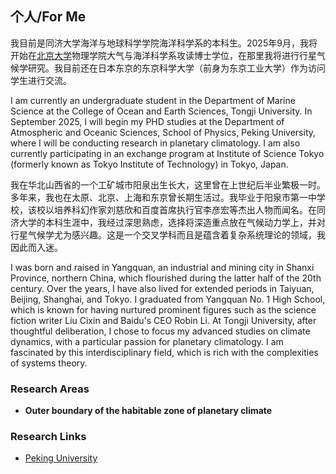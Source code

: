 ## 个人/For Me
我目前是同济大学海洋与地球科学学院海洋科学系的本科生。2025年9月，我将开始在[北京大学](https://www.pku.edu.cn/)物理学院大气与海洋科学系攻读博士学位，在那里我将进行行星气候学研究。我目前还在日本东京的东京科学大学（前身为东京工业大学）作为访问学生进行交流。

I am currently an undergraduate student in the Department of Marine Science at the College of Ocean and Earth Sciences, Tongji University. In September 2025, I will begin my PHD studies at the Department of Atmospheric and Oceanic Sciences, School of Physics, Peking University, where I will be conducting research in planetary climatology. I am also currently participating in an exchange program at Institute of Science Tokyo (formerly known as Tokyo Institute of Technology) in Tokyo, Japan.

我在华北山西省的一个工矿城市阳泉出生长大，这里曾在上世纪后半业繁极一时。多年来，我也在太原、北京、上海和东京曾长期生活过。我毕业于阳泉市第一中学校，该校以培养科幻作家刘慈欣和百度首席执行官李彦宏等杰出人物而闻名。在同济大学的本科生涯中，我经过深思熟虑，选择将深造重点放在气候动力学上，并对行星气候学尤为感兴趣。这是一个交叉学科而且是蕴含着复杂系统理论的领域，我因此而入迷。

I was born and raised in Yangquan, an industrial and mining city in Shanxi Province, northern China, which flourished during the latter half of the 20th century. Over the years, I have also lived for extended periods in Taiyuan, Beijing, Shanghai, and Tokyo. I graduated from Yangquan No. 1 High School, which is known for having nurtured prominent figures such as the science fiction writer Liu Cixin and Baidu's CEO Robin Li. At Tongji University, after thoughtful deliberation, I chose to focus my advanced studies on climate dynamics, with a particular passion for planetary climatology. I am fascinated by this interdisciplinary field, which is rich with the complexities of systems theory.
### Research Areas

- **Outer boundary of the habitable zone of planetary climate**



### Research Links

- [Peking University](https://www.pku.edu.cn/)

